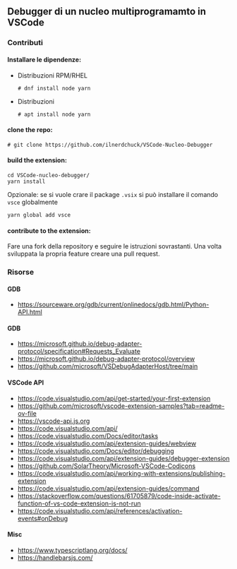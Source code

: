 ## Debugger di un nucleo multiprogramamto in VSCode


### Contributi

#### Installare le dipendenze:

- Distribuzioni RPM/RHEL  

    ```
    # dnf install node yarn
    ```

- Distribuzioni   
    
    ```
    # apt install node yarn

    ```

#### clone the repo:
```
# git clone https://github.com/ilnerdchuck/VSCode-Nucleo-Debugger

```

#### build the extension:

```
cd VSCode-nucleo-debugger/
yarn install

```
Opzionale: se si vuole crare il package `.vsix` si può installare il comando `vsce` globalmente
```
yarn global add vsce

```

#### contribute to the extension:
Fare una fork della repository e seguire le istruzioni sovrastanti. Una volta sviluppata la propria feature creare una pull request.

### Risorse

#### GDB
- https://sourceware.org/gdb/current/onlinedocs/gdb.html/Python-API.html

#### GDB

- https://microsoft.github.io/debug-adapter-protocol/specification#Requests_Evaluate      
- https://microsoft.github.io/debug-adapter-protocol/overview      
- https://github.com/microsoft/VSDebugAdapterHost/tree/main      

#### VSCode API

- https://code.visualstudio.com/api/get-started/your-first-extension      
- https://github.com/microsoft/vscode-extension-samples?tab=readme-ov-file      
- https://vscode-api.js.org      
- https://code.visualstudio.com/api/      
- https://code.visualstudio.com/Docs/editor/tasks
- https://code.visualstudio.com/api/extension-guides/webview
- https://code.visualstudio.com/Docs/editor/debugging      
- https://code.visualstudio.com/api/extension-guides/debugger-extension      
- https://github.com/SolarTheory/Microsoft-VSCode-Codicons      
- https://code.visualstudio.com/api/working-with-extensions/publishing-extension      
- https://code.visualstudio.com/api/extension-guides/command      
- https://stackoverflow.com/questions/61705879/code-inside-activate-function-of-vs-code-extension-is-not-run   
- https://code.visualstudio.com/api/references/activation-events#onDebug      
#### Misc
- https://www.typescriptlang.org/docs/      
- https://handlebarsjs.com/      